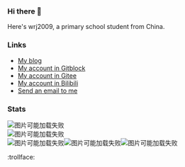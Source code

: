 ### Hi there 👋
Here's wrj2009, a primary school student from China. 

### Links
- [My blog](https://wrj2009.github.io)  
- [My account in Gitblock](https://gitblock.cn/Users/1112718)  
- [My account in Gitee](https://gitee.com/wrj2009)  
- [My account in Bilibili](https://space.bilibili.com/667011224)  
- [Send an email to me](mailto:wrj-2009@qq.com)  

### Stats
![图片可能加载失败](https://github-readme-stats.vercel.app/api?username=wrj2009&show_icons=true&bg_color=0d1117&text_color=c8d0d8&hide_border=true)  
![图片可能加载失败](https://github-readme-stats.vercel.app/api/top-langs/?username=wrj2009&bg_color=0d1117&text_color=c8d0d8&layout=compact&hide_border=true)  
![图片可能加载失败](https://github-profile-summary-cards.vercel.app/api/cards/profile-details?username=wrj2009&theme=github_dark)![图片可能加载失败](https://github-profile-summary-cards.vercel.app/api/cards/repos-per-language?username=wrj2009&theme=github_dark)![图片可能加载失败](https://github-profile-summary-cards.vercel.app/api/cards/productive-time?username=wrj2009&theme=github_dark)

:trollface:
